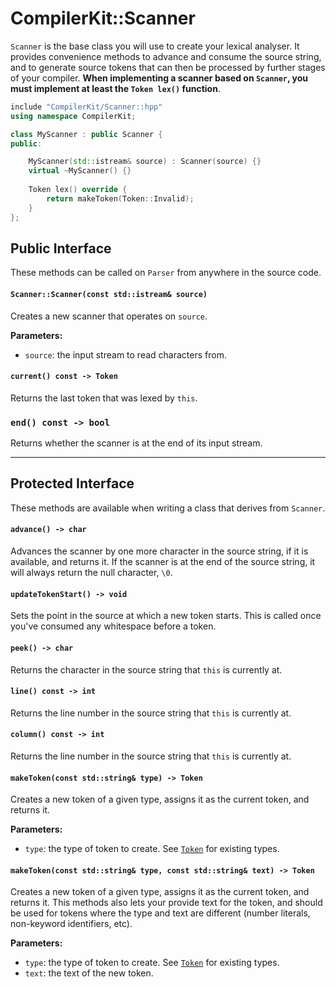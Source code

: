 #  CompilerKit::Scanner

`Scanner` is the base class you will use to create your lexical analyser. It provides convenience
methods to advance and consume the source string, and to generate source tokens that can then be
processed by further stages of your compiler. **When implementing a scanner based on `Scanner`, you
must implement at least the `Token lex()` function**.


```c++
include "CompilerKit/Scanner::hpp"
using namespace CompilerKit;

class MyScanner : public Scanner {
public:

    MyScanner(std::istream& source) : Scanner(source) {}
    virtual ~MyScanner() {}
    
    Token lex() override {
        return makeToken(Token::Invalid);
    }
};
```

## Public Interface

These methods can be called on `Parser` from anywhere in the source code.

#### `Scanner::Scanner(const std::istream& source)`

Creates a new scanner that operates on `source`.

**Parameters:**

- `source`: the input stream to read characters from.

#### `current() const -> Token`

Returns the last token that was lexed by `this`.

### `end() const -> bool`

Returns whether the scanner is at the end of its input stream.

***


## Protected Interface

These methods are available when writing a class that derives from `Scanner`.


#### `advance() -> char`

Advances the scanner by one more character in the source string, if it is available,
and returns it. If the scanner is at the end of the source string, it will always return the
null character, `\0`.

#### `updateTokenStart() -> void`

Sets the point in the source at which a new token starts. This is called once you've consumed
any whitespace before a token.

#### `peek() -> char`

Returns the character in the source string that `this` is currently at.

#### `line() const -> int`

Returns the line number in the source string that `this` is currently at.

#### `column() const -> int`

Returns the line number in the source string that `this` is currently at.

#### `makeToken(const std::string& type) -> Token`

Creates a new token of a given type, assigns it as the current token, and returns it.

**Parameters:**

 - `type`: the type of token to create. See [`Token`](token.html) for existing types.

#### `makeToken(const std::string& type, const std::string& text) -> Token`

Creates a new token of a given type, assigns it as the current token, and returns it. This
methods also lets your provide text for the token, and should be used for tokens where the type
and text are different (number literals, non-keyword identifiers, etc).

**Parameters:**

 - `type`: the type of token to create. See [`Token`](token.html) for existing types.
 - `text`: the text of the new token.

